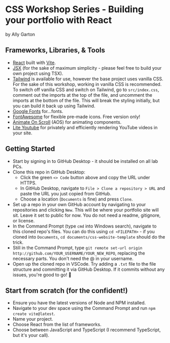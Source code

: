 # CSS Workshop Series - Building your portfolio with React
by Ally Garton

## Frameworks, Libraries, & Tools
- [React](https://react.dev/) built with [Vite](https://vite.dev/).
- [JSX](https://www.w3schools.com/react/react_jsx.asp) (for the sake of maximum simplicity - please feel free to build your own project using TSX).
- [Tailwind](https://tailwindcss.com/) is available for use, however the base project uses vanilla CSS. For the sake of this workshop, working in vanilla CSS is recommended. To switch off vanilla CSS and switch on Tailwind, go to `src/index.css`, comment out the imports at the top of the file, and uncomment the imports at the bottom of the file. This will break the styling initially, but you can build it back up using Tailwind.
- [Google Fonts](https://fonts.google.com/) for...fonts.
- [FontAwesome](https://fontawesome.com/search?ic=free) for flexible pre-made icons. Free version only!
- [Animate On Scroll](https://michalsnik.github.io/aos/) (AOS) for animating components.
- [Lite Youtube](https://www.npmjs.com/package/lite-youtube-embed) for privately and efficiently rendering YouTube videos in your site.

## Getting Started
- Start by signing in to GitHub Desktop - it should be installed on all lab PCs.
- Clone this repo in GitHub Desktop:
  - Click the green `<> Code` button above and copy the URL under HTTPS.
  - In GitHub Desktop, navigate to `File > Clone a repository > URL` and paste the URL you just copied from GitHub.
  - Choose a location (`Documents` is fine) and press `Clone`.
- Set up a repo in your own GitHub account by navigating to your repositories and clicking `New`. This will be where your portfolio site will sit. Leave it set to public for now. You do not need a readme, gitignore, or license.
- In the Command Prompt (type `cmd` into Windows search), navigate to this cloned repo's files. You can do this using `cd <FILEPATH>` - if you cloned into `Documents`, `cd documents/css-website-template` should do the trick.
- Still in the Command Prompt, type `git remote set-url origin http://github.com/YOUR_USERNAME/YOUR_NEW_REPO`, replacing the necessary parts. You don't need the @ in your username.
- Open up the cloned repo in VSCode. Try adding a `.txt` file to the file structure and committing it via GitHub Desktop. If it commits without any issues, you're good to go! :star2:

## Start from scratch (for the confident!)
- Ensure you have the latest versions of Node and NPM installed.
- Navigate to your dev space using the Command Prompt and run `npm create vite@latest`.
- Name your project.
- Choose React from the list of frameworks.
- Choose between JavaScript and TypeScript (I recommend TypeScript, but it's your call).